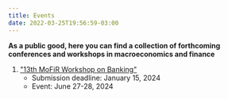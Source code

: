```yaml
---
title: Events
date: 2022-03-25T19:56:59-03:00
---
```


**As a public good, here you can find a collection of forthcoming conferences and workshops in macroeconomics and finance**

1. ["13th MoFiR Workshop on Banking"](https://sites.google.com/view/mofirseminars/home)
    - Submission deadline: January 15, 2024
    - Event: June 27-28, 2024